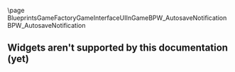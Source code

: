 \page BlueprintsGameFactoryGameInterfaceUIInGameBPW_AutosaveNotification BPW_AutosaveNotification
## Widgets aren't supported by this documentation (yet)
